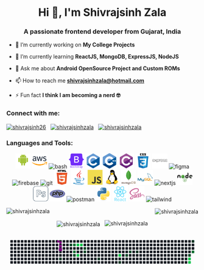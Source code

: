 <h1 align="center">Hi 👋, I'm Shivrajsinh Zala</h1>
<h3 align="center">A passionate frontend developer from Gujarat, India</h3>

- 🔭 I’m currently working on **My College Projects**

- 🌱 I’m currently learning **ReactJS, MongoDB, ExpressJS, NodeJS**

- 💬 Ask me about **Android OpenSource Project and Custom ROMs**

- 📫 How to reach me **shivrajsinhzala@hotmail.com**

- ⚡ Fun fact **I think I am becoming a nerd 🤓**

<h3 align="left">Connect with me:</h3>

<p align="left">
<a href="https://twitter.com/shivrajsinh26" target="blank"><img align="center" src="https://raw.githubusercontent.com/rahuldkjain/github-profile-readme-generator/master/src/images/icons/Social/twitter.svg" alt="shivrajsinh26" height="30" width="40" /></a> &nbsp;
<a href="https://linkedin.com/in/shivrajsinhzala" target="blank"><img align="center" src="https://raw.githubusercontent.com/rahuldkjain/github-profile-readme-generator/master/src/images/icons/Social/linked-in-alt.svg" alt="shivrajsinhzala" height="30" width="40" /></a>  &nbsp;
<a href="https://codesandbox.com/shivrajsinhzala" target="blank"><img align="center" src="https://raw.githubusercontent.com/rahuldkjain/github-profile-readme-generator/master/src/images/icons/Social/codesandbox.svg" alt="shivrajsinhzala" height="30" width="40" /></a>
</p>

<h3 align="left">Languages and Tools:</h3>
<p align="center">
    <img src="https://raw.githubusercontent.com/devicons/devicon/master/icons/android/android-original-wordmark.svg" alt="android" width="40" height="40"/> 
    <img src="https://raw.githubusercontent.com/devicons/devicon/master/icons/amazonwebservices/amazonwebservices-original-wordmark.svg" alt="aws" width="40" height="40"/> 
    <img src="https://www.vectorlogo.zone/logos/gnu_bash/gnu_bash-icon.svg" alt="bash" width="40" height="40"/> 
    <img src="https://raw.githubusercontent.com/devicons/devicon/master/icons/bootstrap/bootstrap-plain-wordmark.svg" alt="bootstrap" width="40" height="40"/> 
    <img src="https://raw.githubusercontent.com/devicons/devicon/master/icons/c/c-original.svg" alt="c" width="40" height="40"/> 
    <img src="https://raw.githubusercontent.com/devicons/devicon/master/icons/cplusplus/cplusplus-original.svg" alt="cplusplus" width="40" height="40"/> 
    <img src="https://raw.githubusercontent.com/devicons/devicon/master/icons/csharp/csharp-original.svg" alt="csharp" width="40" height="40"/> 
    <img src="https://raw.githubusercontent.com/devicons/devicon/master/icons/css3/css3-original-wordmark.svg" alt="css3" width="40" height="40"/> 
    <img src="https://raw.githubusercontent.com/devicons/devicon/master/icons/express/express-original-wordmark.svg" alt="express" width="40" height="40"/> 
    <img src="https://www.vectorlogo.zone/logos/figma/figma-icon.svg" alt="figma" width="40" height="40"/> 
    <img src="https://www.vectorlogo.zone/logos/firebase/firebase-icon.svg" alt="firebase" width="40" height="40"/> 
    <img src="https://www.vectorlogo.zone/logos/git-scm/git-scm-icon.svg" alt="git" width="40" height="40"/> 
    <img src="https://raw.githubusercontent.com/devicons/devicon/master/icons/html5/html5-original-wordmark.svg" alt="html5" width="40" height="40"/> 
    <img src="https://raw.githubusercontent.com/devicons/devicon/master/icons/java/java-original.svg" alt="java" width="40" height="40"/> 
    <img src="https://raw.githubusercontent.com/devicons/devicon/master/icons/javascript/javascript-original.svg" alt="javascript" width="40" height="40"/> 
    <img src="https://raw.githubusercontent.com/devicons/devicon/master/icons/linux/linux-original.svg" alt="linux" width="40" height="40"/> 
    <img src="https://raw.githubusercontent.com/devicons/devicon/master/icons/mongodb/mongodb-original-wordmark.svg" alt="mongodb" width="40" height="40"/> 
    <img src="https://raw.githubusercontent.com/devicons/devicon/master/icons/mysql/mysql-original-wordmark.svg" alt="mysql" width="40" height="40"/> 
    <img src="https://cdn.worldvectorlogo.com/logos/nextjs-2.svg" alt="nextjs" width="40" height="40"/> 
    <img src="https://raw.githubusercontent.com/devicons/devicon/master/icons/nodejs/nodejs-original-wordmark.svg" alt="nodejs" width="40" height="40"/> 
    <img src="https://raw.githubusercontent.com/devicons/devicon/master/icons/photoshop/photoshop-line.svg" alt="photoshop" width="40" height="40"/> 
    <img src="https://raw.githubusercontent.com/devicons/devicon/master/icons/php/php-original.svg" alt="php" width="40" height="40"/> 
    <img src="https://www.vectorlogo.zone/logos/getpostman/getpostman-icon.svg" alt="postman" width="40" height="40"/> 
    <img src="https://raw.githubusercontent.com/devicons/devicon/master/icons/python/python-original.svg" alt="python" width="40" height="40"/> 
    <img src="https://raw.githubusercontent.com/devicons/devicon/master/icons/react/react-original-wordmark.svg" alt="react" width="40" height="40"/> 
    <img src="https://raw.githubusercontent.com/devicons/devicon/master/icons/sass/sass-original.svg" alt="sass" width="40" height="40"/> 
    <img src="https://www.vectorlogo.zone/logos/tailwindcss/tailwindcss-icon.svg" alt="tailwind" width="40" height="40"/> 
</p>

<p><img align="left" src="https://github-readme-stats.vercel.app/api/top-langs?username=shivrajsinhzala&show_icons=true&locale=en&layout=compact" alt="shivrajsinhzala" /></p>

<p align="right">&nbsp;<img align="center" src="https://github-readme-stats.vercel.app/api?username=shivrajsinhzala&show_icons=true&locale=en" alt="shivrajsinhzala"/></p>



<p align="center"><img align="center" src="https://github-readme-streak-stats.herokuapp.com/?user=shivrajsinhzala&" alt="shivrajsinhzala" /> &nbsp; <img src="https://komarev.com/ghpvc/?username=shivrajsinhzala&label=Profile%20views&color=0e75b6&style=flat" alt="shivrajsinhzala" /></p>

<svg viewBox="-16 -32 880 192" width="880" height="192" xmlns="http://www.w3.org/2000/svg"><desc>Generated with https://github.com/Platane/snk</desc><style>:root{--cb:#1b1f230a;--cs:purple;--ce:#161b22;--c0:#161b22;--c1:#01311f;--c2:#034525;--c3:#0f6d31;--c4:#00c647}.c{shape-rendering:geometricPrecision;fill:var(--ce);stroke-width:1px;stroke:var(--cb);animation:none 22100ms linear infinite;width:12px;height:12px}@keyframes c0{9.04%{fill:var(--c1)}9.06%,100%{fill:var(--ce)}}.c.c0{fill:var(--c1);animation-name:c0}@keyframes c1{49.31%{fill:var(--c2)}49.33%,100%{fill:var(--ce)}}.c.c1{fill:var(--c2);animation-name:c1}@keyframes c2{53.38%{fill:var(--c3)}53.4%,100%{fill:var(--ce)}}.c.c2{fill:var(--c3);animation-name:c2}@keyframes c3{52.48%{fill:var(--c3)}52.5%,100%{fill:var(--ce)}}.c.c3{fill:var(--c3);animation-name:c3}@keyframes c4{52.03%{fill:var(--c2)}52.05%,100%{fill:var(--ce)}}.c.c4{fill:var(--c2);animation-name:c4}@keyframes c5{89.13%{fill:var(--c4)}89.15%,100%{fill:var(--ce)}}.c.c5{fill:var(--c4);animation-name:c5}@keyframes c6{87.77%{fill:var(--c4)}87.79%,100%{fill:var(--ce)}}.c.c6{fill:var(--c4);animation-name:c6}@keyframes c7{89.58%{fill:var(--c4)}89.6%,100%{fill:var(--ce)}}.c.c7{fill:var(--c4);animation-name:c7}@keyframes c8{47.05%{fill:var(--c2)}47.07%,100%{fill:var(--ce)}}.c.c8{fill:var(--c2);animation-name:c8}@keyframes c9{46.6%{fill:var(--c2)}46.62%,100%{fill:var(--ce)}}.c.c9{fill:var(--c2);animation-name:c9}@keyframes ca{14.02%{fill:var(--c1)}14.04%,100%{fill:var(--ce)}}.c.ca{fill:var(--c1);animation-name:ca}@keyframes cb{82.34%{fill:var(--c4)}82.36%,100%{fill:var(--ce)}}.c.cb{fill:var(--c4);animation-name:cb}@keyframes cc{17.18%{fill:var(--c1)}17.2%,100%{fill:var(--ce)}}.c.cc{fill:var(--c1);animation-name:cc}@keyframes cd{40.71%{fill:var(--c2)}40.73%,100%{fill:var(--ce)}}.c.cd{fill:var(--c2);animation-name:cd}@keyframes ce{39.81%{fill:var(--c2)}39.83%,100%{fill:var(--ce)}}.c.ce{fill:var(--c2);animation-name:ce}@keyframes cf{20.8%{fill:var(--c1)}20.82%,100%{fill:var(--ce)}}.c.cf{fill:var(--c1);animation-name:cf}@keyframes cg{31.66%{fill:var(--c2)}31.68%,100%{fill:var(--ce)}}.c.cg{fill:var(--c2);animation-name:cg}@keyframes ch{71.94%{fill:var(--c4)}71.96%,100%{fill:var(--ce)}}.c.ch{fill:var(--c4);animation-name:ch}@keyframes ci{72.39%{fill:var(--c4)}72.41%,100%{fill:var(--ce)}}.c.ci{fill:var(--c4);animation-name:ci}@keyframes cj{29.4%{fill:var(--c1)}29.42%,100%{fill:var(--ce)}}.c.cj{fill:var(--c1);animation-name:cj}@keyframes ck{70.58%{fill:var(--c3)}70.6%,100%{fill:var(--ce)}}.c.ck{fill:var(--c3);animation-name:ck}.u{transform-origin:0 0;transform:scale(0,1);animation:none linear 22100ms infinite}@keyframes u0{9.04%{transform:scale(0.000,1)}9.06%,14.02%{transform:scale(0.200,1)}14.04%,17.18%{transform:scale(0.400,1)}17.2%,20.8%{transform:scale(0.600,1)}20.82%,29.4%{transform:scale(0.800,1)}29.42%,100%{transform:scale(1.000,1)}}.u.u0{fill:var(--c1);animation-name:u0;transform-origin:0.0px 0}@keyframes u1{31.66%{transform:scale(0.000,1)}31.68%,39.81%{transform:scale(0.143,1)}39.83%,40.71%{transform:scale(0.286,1)}40.73%,46.6%{transform:scale(0.429,1)}46.62%,47.05%{transform:scale(0.571,1)}47.07%,49.31%{transform:scale(0.714,1)}49.33%,52.03%{transform:scale(0.857,1)}52.05%,100%{transform:scale(1.000,1)}}.u.u1{fill:var(--c2);animation-name:u1;transform-origin:201.9px 0}@keyframes u2{52.48%{transform:scale(0.000,1)}52.5%,53.38%{transform:scale(0.333,1)}53.4%,70.58%{transform:scale(0.667,1)}70.6%,100%{transform:scale(1.000,1)}}.u.u2{fill:var(--c3);animation-name:u2;transform-origin:484.6px 0}@keyframes u3{71.94%{transform:scale(0.000,1)}71.96%,72.39%{transform:scale(0.167,1)}72.41%,82.34%{transform:scale(0.333,1)}82.36%,87.77%{transform:scale(0.500,1)}87.79%,89.13%{transform:scale(0.667,1)}89.15%,89.58%{transform:scale(0.833,1)}89.6%,100%{transform:scale(1.000,1)}}.u.u3{fill:var(--c4);animation-name:u3;transform-origin:605.7px 0}.s{shape-rendering:geometricPrecision;fill:var(--cs);animation:none linear 22100ms infinite}@keyframes s0{0%,99.55%{transform:translate(0px,-16px)}0.45%{transform:translate(0px,0px)}6.79%{transform:translate(224px,0px)}9.05%{transform:translate(224px,80px)}16.74%{transform:translate(496px,80px)}17.19%{transform:translate(496px,96px)}19.46%{transform:translate(576px,96px)}20.81%{transform:translate(576px,48px)}27.6%,71.04%{transform:translate(816px,48px)}28.05%{transform:translate(816px,32px)}28.51%{transform:translate(832px,32px)}29.41%,69.23%{transform:translate(832px,0px)}29.86%{transform:translate(816px,0px)}31.67%{transform:translate(816px,64px)}32.13%,73.76%{transform:translate(800px,64px)}32.58%{transform:translate(800px,48px)}40.27%{transform:translate(528px,48px)}40.72%{transform:translate(528px,64px)}41.18%{transform:translate(512px,64px)}41.63%{transform:translate(512px,48px)}46.61%{transform:translate(336px,48px)}47.06%{transform:translate(336px,32px)}48.87%,50.68%{transform:translate(272px,32px)}49.32%{transform:translate(272px,16px)}49.77%{transform:translate(256px,16px)}50.23%{transform:translate(256px,32px)}51.58%{transform:translate(272px,64px)}52.04%{transform:translate(288px,64px)}53.85%{transform:translate(288px,0px)}70.59%{transform:translate(832px,48px)}72.4%{transform:translate(816px,96px)}72.85%{transform:translate(800px,96px)}87.78%{transform:translate(304px,64px)}89.14%{transform:translate(304px,16px)}89.59%{transform:translate(320px,16px)}90.05%{transform:translate(320px,0px)}97.29%{transform:translate(64px,0px)}97.74%{transform:translate(64px,-16px)}}.s.s0{transform:translate(0px,-16px);animation-name:s0}@keyframes s1{0%,99.55%{transform:translate(16px,-16px)}0.45%{transform:translate(0px,-16px)}0.9%{transform:translate(0px,0px)}7.24%{transform:translate(224px,0px)}9.5%{transform:translate(224px,80px)}17.19%{transform:translate(496px,80px)}17.65%{transform:translate(496px,96px)}19.91%{transform:translate(576px,96px)}21.27%{transform:translate(576px,48px)}28.05%,71.49%{transform:translate(816px,48px)}28.51%{transform:translate(816px,32px)}28.96%{transform:translate(832px,32px)}29.86%,69.68%{transform:translate(832px,0px)}30.32%{transform:translate(816px,0px)}32.13%{transform:translate(816px,64px)}32.58%,74.21%{transform:translate(800px,64px)}33.03%{transform:translate(800px,48px)}40.72%{transform:translate(528px,48px)}41.18%{transform:translate(528px,64px)}41.63%{transform:translate(512px,64px)}42.08%{transform:translate(512px,48px)}47.06%{transform:translate(336px,48px)}47.51%{transform:translate(336px,32px)}49.32%,51.13%{transform:translate(272px,32px)}49.77%{transform:translate(272px,16px)}50.23%{transform:translate(256px,16px)}50.68%{transform:translate(256px,32px)}52.04%{transform:translate(272px,64px)}52.49%{transform:translate(288px,64px)}54.3%{transform:translate(288px,0px)}71.04%{transform:translate(832px,48px)}72.85%{transform:translate(816px,96px)}73.3%{transform:translate(800px,96px)}88.24%{transform:translate(304px,64px)}89.59%{transform:translate(304px,16px)}90.05%{transform:translate(320px,16px)}90.5%{transform:translate(320px,0px)}97.74%{transform:translate(64px,0px)}98.19%{transform:translate(64px,-16px)}}.s.s1{transform:translate(16px,-16px);animation-name:s1}@keyframes s2{0%,99.55%{transform:translate(32px,-16px)}0.9%{transform:translate(0px,-16px)}1.36%{transform:translate(0px,0px)}7.69%{transform:translate(224px,0px)}9.95%{transform:translate(224px,80px)}17.65%{transform:translate(496px,80px)}18.1%{transform:translate(496px,96px)}20.36%{transform:translate(576px,96px)}21.72%{transform:translate(576px,48px)}28.51%,71.95%{transform:translate(816px,48px)}28.96%{transform:translate(816px,32px)}29.41%{transform:translate(832px,32px)}30.32%,70.14%{transform:translate(832px,0px)}30.77%{transform:translate(816px,0px)}32.58%{transform:translate(816px,64px)}33.03%,74.66%{transform:translate(800px,64px)}33.48%{transform:translate(800px,48px)}41.18%{transform:translate(528px,48px)}41.63%{transform:translate(528px,64px)}42.08%{transform:translate(512px,64px)}42.53%{transform:translate(512px,48px)}47.51%{transform:translate(336px,48px)}47.96%{transform:translate(336px,32px)}49.77%,51.58%{transform:translate(272px,32px)}50.23%{transform:translate(272px,16px)}50.68%{transform:translate(256px,16px)}51.13%{transform:translate(256px,32px)}52.49%{transform:translate(272px,64px)}52.94%{transform:translate(288px,64px)}54.75%{transform:translate(288px,0px)}71.49%{transform:translate(832px,48px)}73.3%{transform:translate(816px,96px)}73.76%{transform:translate(800px,96px)}88.69%{transform:translate(304px,64px)}90.05%{transform:translate(304px,16px)}90.5%{transform:translate(320px,16px)}90.95%{transform:translate(320px,0px)}98.19%{transform:translate(64px,0px)}98.64%{transform:translate(64px,-16px)}}.s.s2{transform:translate(32px,-16px);animation-name:s2}@keyframes s3{0%,99.55%{transform:translate(48px,-16px)}1.36%{transform:translate(0px,-16px)}1.81%{transform:translate(0px,0px)}8.14%{transform:translate(224px,0px)}10.41%{transform:translate(224px,80px)}18.1%{transform:translate(496px,80px)}18.55%{transform:translate(496px,96px)}20.81%{transform:translate(576px,96px)}22.17%{transform:translate(576px,48px)}28.96%,72.4%{transform:translate(816px,48px)}29.41%{transform:translate(816px,32px)}29.86%{transform:translate(832px,32px)}30.77%,70.59%{transform:translate(832px,0px)}31.22%{transform:translate(816px,0px)}33.03%{transform:translate(816px,64px)}33.48%,75.11%{transform:translate(800px,64px)}33.94%{transform:translate(800px,48px)}41.63%{transform:translate(528px,48px)}42.08%{transform:translate(528px,64px)}42.53%{transform:translate(512px,64px)}42.99%{transform:translate(512px,48px)}47.96%{transform:translate(336px,48px)}48.42%{transform:translate(336px,32px)}50.23%,52.04%{transform:translate(272px,32px)}50.68%{transform:translate(272px,16px)}51.13%{transform:translate(256px,16px)}51.58%{transform:translate(256px,32px)}52.94%{transform:translate(272px,64px)}53.39%{transform:translate(288px,64px)}55.2%{transform:translate(288px,0px)}71.95%{transform:translate(832px,48px)}73.76%{transform:translate(816px,96px)}74.21%{transform:translate(800px,96px)}89.14%{transform:translate(304px,64px)}90.5%{transform:translate(304px,16px)}90.95%{transform:translate(320px,16px)}91.4%{transform:translate(320px,0px)}98.64%{transform:translate(64px,0px)}99.1%{transform:translate(64px,-16px)}}.s.s3{transform:translate(48px,-16px);animation-name:s3}</style><rect class="c" x="2" y="2" rx="2" ry="2"/><rect class="c" x="2" y="18" rx="2" ry="2"/><rect class="c" x="2" y="34" rx="2" ry="2"/><rect class="c" x="2" y="50" rx="2" ry="2"/><rect class="c" x="2" y="66" rx="2" ry="2"/><rect class="c" x="2" y="82" rx="2" ry="2"/><rect class="c" x="2" y="98" rx="2" ry="2"/><rect class="c" x="18" y="2" rx="2" ry="2"/><rect class="c" x="18" y="18" rx="2" ry="2"/><rect class="c" x="18" y="34" rx="2" ry="2"/><rect class="c" x="18" y="50" rx="2" ry="2"/><rect class="c" x="18" y="66" rx="2" ry="2"/><rect class="c" x="18" y="82" rx="2" ry="2"/><rect class="c" x="18" y="98" rx="2" ry="2"/><rect class="c" x="34" y="2" rx="2" ry="2"/><rect class="c" x="34" y="18" rx="2" ry="2"/><rect class="c" x="34" y="34" rx="2" ry="2"/><rect class="c" x="34" y="50" rx="2" ry="2"/><rect class="c" x="34" y="66" rx="2" ry="2"/><rect class="c" x="34" y="82" rx="2" ry="2"/><rect class="c" x="34" y="98" rx="2" ry="2"/><rect class="c" x="50" y="2" rx="2" ry="2"/><rect class="c" x="50" y="18" rx="2" ry="2"/><rect class="c" x="50" y="34" rx="2" ry="2"/><rect class="c" x="50" y="50" rx="2" ry="2"/><rect class="c" x="50" y="66" rx="2" ry="2"/><rect class="c" x="50" y="82" rx="2" ry="2"/><rect class="c" x="50" y="98" rx="2" ry="2"/><rect class="c" x="66" y="2" rx="2" ry="2"/><rect class="c" x="66" y="18" rx="2" ry="2"/><rect class="c" x="66" y="34" rx="2" ry="2"/><rect class="c" x="66" y="50" rx="2" ry="2"/><rect class="c" x="66" y="66" rx="2" ry="2"/><rect class="c" x="66" y="82" rx="2" ry="2"/><rect class="c" x="66" y="98" rx="2" ry="2"/><rect class="c" x="82" y="2" rx="2" ry="2"/><rect class="c" x="82" y="18" rx="2" ry="2"/><rect class="c" x="82" y="34" rx="2" ry="2"/><rect class="c" x="82" y="50" rx="2" ry="2"/><rect class="c" x="82" y="66" rx="2" ry="2"/><rect class="c" x="82" y="82" rx="2" ry="2"/><rect class="c" x="82" y="98" rx="2" ry="2"/><rect class="c" x="98" y="2" rx="2" ry="2"/><rect class="c" x="98" y="18" rx="2" ry="2"/><rect class="c" x="98" y="34" rx="2" ry="2"/><rect class="c" x="98" y="50" rx="2" ry="2"/><rect class="c" x="98" y="66" rx="2" ry="2"/><rect class="c" x="98" y="82" rx="2" ry="2"/><rect class="c" x="98" y="98" rx="2" ry="2"/><rect class="c" x="114" y="2" rx="2" ry="2"/><rect class="c" x="114" y="18" rx="2" ry="2"/><rect class="c" x="114" y="34" rx="2" ry="2"/><rect class="c" x="114" y="50" rx="2" ry="2"/><rect class="c" x="114" y="66" rx="2" ry="2"/><rect class="c" x="114" y="82" rx="2" ry="2"/><rect class="c" x="114" y="98" rx="2" ry="2"/><rect class="c" x="130" y="2" rx="2" ry="2"/><rect class="c" x="130" y="18" rx="2" ry="2"/><rect class="c" x="130" y="34" rx="2" ry="2"/><rect class="c" x="130" y="50" rx="2" ry="2"/><rect class="c" x="130" y="66" rx="2" ry="2"/><rect class="c" x="130" y="82" rx="2" ry="2"/><rect class="c" x="130" y="98" rx="2" ry="2"/><rect class="c" x="146" y="2" rx="2" ry="2"/><rect class="c" x="146" y="18" rx="2" ry="2"/><rect class="c" x="146" y="34" rx="2" ry="2"/><rect class="c" x="146" y="50" rx="2" ry="2"/><rect class="c" x="146" y="66" rx="2" ry="2"/><rect class="c" x="146" y="82" rx="2" ry="2"/><rect class="c" x="146" y="98" rx="2" ry="2"/><rect class="c" x="162" y="2" rx="2" ry="2"/><rect class="c" x="162" y="18" rx="2" ry="2"/><rect class="c" x="162" y="34" rx="2" ry="2"/><rect class="c" x="162" y="50" rx="2" ry="2"/><rect class="c" x="162" y="66" rx="2" ry="2"/><rect class="c" x="162" y="82" rx="2" ry="2"/><rect class="c" x="162" y="98" rx="2" ry="2"/><rect class="c" x="178" y="2" rx="2" ry="2"/><rect class="c" x="178" y="18" rx="2" ry="2"/><rect class="c" x="178" y="34" rx="2" ry="2"/><rect class="c" x="178" y="50" rx="2" ry="2"/><rect class="c" x="178" y="66" rx="2" ry="2"/><rect class="c" x="178" y="82" rx="2" ry="2"/><rect class="c" x="178" y="98" rx="2" ry="2"/><rect class="c" x="194" y="2" rx="2" ry="2"/><rect class="c" x="194" y="18" rx="2" ry="2"/><rect class="c" x="194" y="34" rx="2" ry="2"/><rect class="c" x="194" y="50" rx="2" ry="2"/><rect class="c" x="194" y="66" rx="2" ry="2"/><rect class="c" x="194" y="82" rx="2" ry="2"/><rect class="c" x="194" y="98" rx="2" ry="2"/><rect class="c" x="210" y="2" rx="2" ry="2"/><rect class="c" x="210" y="18" rx="2" ry="2"/><rect class="c" x="210" y="34" rx="2" ry="2"/><rect class="c" x="210" y="50" rx="2" ry="2"/><rect class="c" x="210" y="66" rx="2" ry="2"/><rect class="c" x="210" y="82" rx="2" ry="2"/><rect class="c" x="210" y="98" rx="2" ry="2"/><rect class="c" x="226" y="2" rx="2" ry="2"/><rect class="c" x="226" y="18" rx="2" ry="2"/><rect class="c" x="226" y="34" rx="2" ry="2"/><rect class="c" x="226" y="50" rx="2" ry="2"/><rect class="c" x="226" y="66" rx="2" ry="2"/><rect class="c c0" x="226" y="82" rx="2" ry="2"/><rect class="c" x="226" y="98" rx="2" ry="2"/><rect class="c" x="242" y="2" rx="2" ry="2"/><rect class="c" x="242" y="18" rx="2" ry="2"/><rect class="c" x="242" y="34" rx="2" ry="2"/><rect class="c" x="242" y="50" rx="2" ry="2"/><rect class="c" x="242" y="66" rx="2" ry="2"/><rect class="c" x="242" y="82" rx="2" ry="2"/><rect class="c" x="242" y="98" rx="2" ry="2"/><rect class="c" x="258" y="2" rx="2" ry="2"/><rect class="c" x="258" y="18" rx="2" ry="2"/><rect class="c" x="258" y="34" rx="2" ry="2"/><rect class="c" x="258" y="50" rx="2" ry="2"/><rect class="c" x="258" y="66" rx="2" ry="2"/><rect class="c" x="258" y="82" rx="2" ry="2"/><rect class="c" x="258" y="98" rx="2" ry="2"/><rect class="c" x="274" y="2" rx="2" ry="2"/><rect class="c c1" x="274" y="18" rx="2" ry="2"/><rect class="c" x="274" y="34" rx="2" ry="2"/><rect class="c" x="274" y="50" rx="2" ry="2"/><rect class="c" x="274" y="66" rx="2" ry="2"/><rect class="c" x="274" y="82" rx="2" ry="2"/><rect class="c" x="274" y="98" rx="2" ry="2"/><rect class="c" x="290" y="2" rx="2" ry="2"/><rect class="c c2" x="290" y="18" rx="2" ry="2"/><rect class="c" x="290" y="34" rx="2" ry="2"/><rect class="c c3" x="290" y="50" rx="2" ry="2"/><rect class="c c4" x="290" y="66" rx="2" ry="2"/><rect class="c" x="290" y="82" rx="2" ry="2"/><rect class="c" x="290" y="98" rx="2" ry="2"/><rect class="c" x="306" y="2" rx="2" ry="2"/><rect class="c c5" x="306" y="18" rx="2" ry="2"/><rect class="c" x="306" y="34" rx="2" ry="2"/><rect class="c" x="306" y="50" rx="2" ry="2"/><rect class="c c6" x="306" y="66" rx="2" ry="2"/><rect class="c" x="306" y="82" rx="2" ry="2"/><rect class="c" x="306" y="98" rx="2" ry="2"/><rect class="c" x="322" y="2" rx="2" ry="2"/><rect class="c c7" x="322" y="18" rx="2" ry="2"/><rect class="c" x="322" y="34" rx="2" ry="2"/><rect class="c" x="322" y="50" rx="2" ry="2"/><rect class="c" x="322" y="66" rx="2" ry="2"/><rect class="c" x="322" y="82" rx="2" ry="2"/><rect class="c" x="322" y="98" rx="2" ry="2"/><rect class="c" x="338" y="2" rx="2" ry="2"/><rect class="c" x="338" y="18" rx="2" ry="2"/><rect class="c c8" x="338" y="34" rx="2" ry="2"/><rect class="c c9" x="338" y="50" rx="2" ry="2"/><rect class="c" x="338" y="66" rx="2" ry="2"/><rect class="c" x="338" y="82" rx="2" ry="2"/><rect class="c" x="338" y="98" rx="2" ry="2"/><rect class="c" x="354" y="2" rx="2" ry="2"/><rect class="c" x="354" y="18" rx="2" ry="2"/><rect class="c" x="354" y="34" rx="2" ry="2"/><rect class="c" x="354" y="50" rx="2" ry="2"/><rect class="c" x="354" y="66" rx="2" ry="2"/><rect class="c" x="354" y="82" rx="2" ry="2"/><rect class="c" x="354" y="98" rx="2" ry="2"/><rect class="c" x="370" y="2" rx="2" ry="2"/><rect class="c" x="370" y="18" rx="2" ry="2"/><rect class="c" x="370" y="34" rx="2" ry="2"/><rect class="c" x="370" y="50" rx="2" ry="2"/><rect class="c" x="370" y="66" rx="2" ry="2"/><rect class="c" x="370" y="82" rx="2" ry="2"/><rect class="c" x="370" y="98" rx="2" ry="2"/><rect class="c" x="386" y="2" rx="2" ry="2"/><rect class="c" x="386" y="18" rx="2" ry="2"/><rect class="c" x="386" y="34" rx="2" ry="2"/><rect class="c" x="386" y="50" rx="2" ry="2"/><rect class="c" x="386" y="66" rx="2" ry="2"/><rect class="c" x="386" y="82" rx="2" ry="2"/><rect class="c" x="386" y="98" rx="2" ry="2"/><rect class="c" x="402" y="2" rx="2" ry="2"/><rect class="c" x="402" y="18" rx="2" ry="2"/><rect class="c" x="402" y="34" rx="2" ry="2"/><rect class="c" x="402" y="50" rx="2" ry="2"/><rect class="c" x="402" y="66" rx="2" ry="2"/><rect class="c ca" x="402" y="82" rx="2" ry="2"/><rect class="c" x="402" y="98" rx="2" ry="2"/><rect class="c" x="418" y="2" rx="2" ry="2"/><rect class="c" x="418" y="18" rx="2" ry="2"/><rect class="c" x="418" y="34" rx="2" ry="2"/><rect class="c" x="418" y="50" rx="2" ry="2"/><rect class="c" x="418" y="66" rx="2" ry="2"/><rect class="c" x="418" y="82" rx="2" ry="2"/><rect class="c" x="418" y="98" rx="2" ry="2"/><rect class="c" x="434" y="2" rx="2" ry="2"/><rect class="c" x="434" y="18" rx="2" ry="2"/><rect class="c" x="434" y="34" rx="2" ry="2"/><rect class="c" x="434" y="50" rx="2" ry="2"/><rect class="c" x="434" y="66" rx="2" ry="2"/><rect class="c" x="434" y="82" rx="2" ry="2"/><rect class="c" x="434" y="98" rx="2" ry="2"/><rect class="c" x="450" y="2" rx="2" ry="2"/><rect class="c" x="450" y="18" rx="2" ry="2"/><rect class="c" x="450" y="34" rx="2" ry="2"/><rect class="c" x="450" y="50" rx="2" ry="2"/><rect class="c" x="450" y="66" rx="2" ry="2"/><rect class="c" x="450" y="82" rx="2" ry="2"/><rect class="c" x="450" y="98" rx="2" ry="2"/><rect class="c" x="466" y="2" rx="2" ry="2"/><rect class="c" x="466" y="18" rx="2" ry="2"/><rect class="c" x="466" y="34" rx="2" ry="2"/><rect class="c" x="466" y="50" rx="2" ry="2"/><rect class="c" x="466" y="66" rx="2" ry="2"/><rect class="c" x="466" y="82" rx="2" ry="2"/><rect class="c" x="466" y="98" rx="2" ry="2"/><rect class="c" x="482" y="2" rx="2" ry="2"/><rect class="c" x="482" y="18" rx="2" ry="2"/><rect class="c" x="482" y="34" rx="2" ry="2"/><rect class="c" x="482" y="50" rx="2" ry="2"/><rect class="c" x="482" y="66" rx="2" ry="2"/><rect class="c" x="482" y="82" rx="2" ry="2"/><rect class="c" x="482" y="98" rx="2" ry="2"/><rect class="c" x="498" y="2" rx="2" ry="2"/><rect class="c" x="498" y="18" rx="2" ry="2"/><rect class="c" x="498" y="34" rx="2" ry="2"/><rect class="c" x="498" y="50" rx="2" ry="2"/><rect class="c cb" x="498" y="66" rx="2" ry="2"/><rect class="c" x="498" y="82" rx="2" ry="2"/><rect class="c cc" x="498" y="98" rx="2" ry="2"/><rect class="c" x="514" y="2" rx="2" ry="2"/><rect class="c" x="514" y="18" rx="2" ry="2"/><rect class="c" x="514" y="34" rx="2" ry="2"/><rect class="c" x="514" y="50" rx="2" ry="2"/><rect class="c" x="514" y="66" rx="2" ry="2"/><rect class="c" x="514" y="82" rx="2" ry="2"/><rect class="c" x="514" y="98" rx="2" ry="2"/><rect class="c" x="530" y="2" rx="2" ry="2"/><rect class="c" x="530" y="18" rx="2" ry="2"/><rect class="c" x="530" y="34" rx="2" ry="2"/><rect class="c" x="530" y="50" rx="2" ry="2"/><rect class="c cd" x="530" y="66" rx="2" ry="2"/><rect class="c" x="530" y="82" rx="2" ry="2"/><rect class="c" x="530" y="98" rx="2" ry="2"/><rect class="c" x="546" y="2" rx="2" ry="2"/><rect class="c" x="546" y="18" rx="2" ry="2"/><rect class="c" x="546" y="34" rx="2" ry="2"/><rect class="c ce" x="546" y="50" rx="2" ry="2"/><rect class="c" x="546" y="66" rx="2" ry="2"/><rect class="c" x="546" y="82" rx="2" ry="2"/><rect class="c" x="546" y="98" rx="2" ry="2"/><rect class="c" x="562" y="2" rx="2" ry="2"/><rect class="c" x="562" y="18" rx="2" ry="2"/><rect class="c" x="562" y="34" rx="2" ry="2"/><rect class="c" x="562" y="50" rx="2" ry="2"/><rect class="c" x="562" y="66" rx="2" ry="2"/><rect class="c" x="562" y="82" rx="2" ry="2"/><rect class="c" x="562" y="98" rx="2" ry="2"/><rect class="c" x="578" y="2" rx="2" ry="2"/><rect class="c" x="578" y="18" rx="2" ry="2"/><rect class="c" x="578" y="34" rx="2" ry="2"/><rect class="c cf" x="578" y="50" rx="2" ry="2"/><rect class="c" x="578" y="66" rx="2" ry="2"/><rect class="c" x="578" y="82" rx="2" ry="2"/><rect class="c" x="578" y="98" rx="2" ry="2"/><rect class="c" x="594" y="2" rx="2" ry="2"/><rect class="c" x="594" y="18" rx="2" ry="2"/><rect class="c" x="594" y="34" rx="2" ry="2"/><rect class="c" x="594" y="50" rx="2" ry="2"/><rect class="c" x="594" y="66" rx="2" ry="2"/><rect class="c" x="594" y="82" rx="2" ry="2"/><rect class="c" x="594" y="98" rx="2" ry="2"/><rect class="c" x="610" y="2" rx="2" ry="2"/><rect class="c" x="610" y="18" rx="2" ry="2"/><rect class="c" x="610" y="34" rx="2" ry="2"/><rect class="c" x="610" y="50" rx="2" ry="2"/><rect class="c" x="610" y="66" rx="2" ry="2"/><rect class="c" x="610" y="82" rx="2" ry="2"/><rect class="c" x="610" y="98" rx="2" ry="2"/><rect class="c" x="626" y="2" rx="2" ry="2"/><rect class="c" x="626" y="18" rx="2" ry="2"/><rect class="c" x="626" y="34" rx="2" ry="2"/><rect class="c" x="626" y="50" rx="2" ry="2"/><rect class="c" x="626" y="66" rx="2" ry="2"/><rect class="c" x="626" y="82" rx="2" ry="2"/><rect class="c" x="626" y="98" rx="2" ry="2"/><rect class="c" x="642" y="2" rx="2" ry="2"/><rect class="c" x="642" y="18" rx="2" ry="2"/><rect class="c" x="642" y="34" rx="2" ry="2"/><rect class="c" x="642" y="50" rx="2" ry="2"/><rect class="c" x="642" y="66" rx="2" ry="2"/><rect class="c" x="642" y="82" rx="2" ry="2"/><rect class="c" x="642" y="98" rx="2" ry="2"/><rect class="c" x="658" y="2" rx="2" ry="2"/><rect class="c" x="658" y="18" rx="2" ry="2"/><rect class="c" x="658" y="34" rx="2" ry="2"/><rect class="c" x="658" y="50" rx="2" ry="2"/><rect class="c" x="658" y="66" rx="2" ry="2"/><rect class="c" x="658" y="82" rx="2" ry="2"/><rect class="c" x="658" y="98" rx="2" ry="2"/><rect class="c" x="674" y="2" rx="2" ry="2"/><rect class="c" x="674" y="18" rx="2" ry="2"/><rect class="c" x="674" y="34" rx="2" ry="2"/><rect class="c" x="674" y="50" rx="2" ry="2"/><rect class="c" x="674" y="66" rx="2" ry="2"/><rect class="c" x="674" y="82" rx="2" ry="2"/><rect class="c" x="674" y="98" rx="2" ry="2"/><rect class="c" x="690" y="2" rx="2" ry="2"/><rect class="c" x="690" y="18" rx="2" ry="2"/><rect class="c" x="690" y="34" rx="2" ry="2"/><rect class="c" x="690" y="50" rx="2" ry="2"/><rect class="c" x="690" y="66" rx="2" ry="2"/><rect class="c" x="690" y="82" rx="2" ry="2"/><rect class="c" x="690" y="98" rx="2" ry="2"/><rect class="c" x="706" y="2" rx="2" ry="2"/><rect class="c" x="706" y="18" rx="2" ry="2"/><rect class="c" x="706" y="34" rx="2" ry="2"/><rect class="c" x="706" y="50" rx="2" ry="2"/><rect class="c" x="706" y="66" rx="2" ry="2"/><rect class="c" x="706" y="82" rx="2" ry="2"/><rect class="c" x="706" y="98" rx="2" ry="2"/><rect class="c" x="722" y="2" rx="2" ry="2"/><rect class="c" x="722" y="18" rx="2" ry="2"/><rect class="c" x="722" y="34" rx="2" ry="2"/><rect class="c" x="722" y="50" rx="2" ry="2"/><rect class="c" x="722" y="66" rx="2" ry="2"/><rect class="c" x="722" y="82" rx="2" ry="2"/><rect class="c" x="722" y="98" rx="2" ry="2"/><rect class="c" x="738" y="2" rx="2" ry="2"/><rect class="c" x="738" y="18" rx="2" ry="2"/><rect class="c" x="738" y="34" rx="2" ry="2"/><rect class="c" x="738" y="50" rx="2" ry="2"/><rect class="c" x="738" y="66" rx="2" ry="2"/><rect class="c" x="738" y="82" rx="2" ry="2"/><rect class="c" x="738" y="98" rx="2" ry="2"/><rect class="c" x="754" y="2" rx="2" ry="2"/><rect class="c" x="754" y="18" rx="2" ry="2"/><rect class="c" x="754" y="34" rx="2" ry="2"/><rect class="c" x="754" y="50" rx="2" ry="2"/><rect class="c" x="754" y="66" rx="2" ry="2"/><rect class="c" x="754" y="82" rx="2" ry="2"/><rect class="c" x="754" y="98" rx="2" ry="2"/><rect class="c" x="770" y="2" rx="2" ry="2"/><rect class="c" x="770" y="18" rx="2" ry="2"/><rect class="c" x="770" y="34" rx="2" ry="2"/><rect class="c" x="770" y="50" rx="2" ry="2"/><rect class="c" x="770" y="66" rx="2" ry="2"/><rect class="c" x="770" y="82" rx="2" ry="2"/><rect class="c" x="770" y="98" rx="2" ry="2"/><rect class="c" x="786" y="2" rx="2" ry="2"/><rect class="c" x="786" y="18" rx="2" ry="2"/><rect class="c" x="786" y="34" rx="2" ry="2"/><rect class="c" x="786" y="50" rx="2" ry="2"/><rect class="c" x="786" y="66" rx="2" ry="2"/><rect class="c" x="786" y="82" rx="2" ry="2"/><rect class="c" x="786" y="98" rx="2" ry="2"/><rect class="c" x="802" y="2" rx="2" ry="2"/><rect class="c" x="802" y="18" rx="2" ry="2"/><rect class="c" x="802" y="34" rx="2" ry="2"/><rect class="c" x="802" y="50" rx="2" ry="2"/><rect class="c" x="802" y="66" rx="2" ry="2"/><rect class="c" x="802" y="82" rx="2" ry="2"/><rect class="c" x="802" y="98" rx="2" ry="2"/><rect class="c" x="818" y="2" rx="2" ry="2"/><rect class="c" x="818" y="18" rx="2" ry="2"/><rect class="c" x="818" y="34" rx="2" ry="2"/><rect class="c" x="818" y="50" rx="2" ry="2"/><rect class="c cg" x="818" y="66" rx="2" ry="2"/><rect class="c ch" x="818" y="82" rx="2" ry="2"/><rect class="c ci" x="818" y="98" rx="2" ry="2"/><rect class="c cj" x="834" y="2" rx="2" ry="2"/><rect class="c" x="834" y="18" rx="2" ry="2"/><rect class="c" x="834" y="34" rx="2" ry="2"/><rect class="c ck" x="834" y="50" rx="2" ry="2"/><rect class="u u0" height="12" width="202.5" x="0.0" y="144"/><rect class="u u1" height="12" width="283.3" x="201.9" y="144"/><rect class="u u2" height="12" width="121.7" x="484.6" y="144"/><rect class="u u3" height="12" width="242.9" x="605.7" y="144"/><rect class="s s0" x="0.8" y="0.8" width="14.4" height="14.4" rx="4.5" ry="4.5"/><rect class="s s1" x="1.8" y="1.8" width="12.3" height="12.3" rx="4.1" ry="4.1"/><rect class="s s2" x="2.6" y="2.6" width="10.8" height="10.8" rx="3.6" ry="3.6"/><rect class="s s3" x="3.0" y="3.0" width="9.9" height="9.9" rx="3.3" ry="3.3"/></svg>
